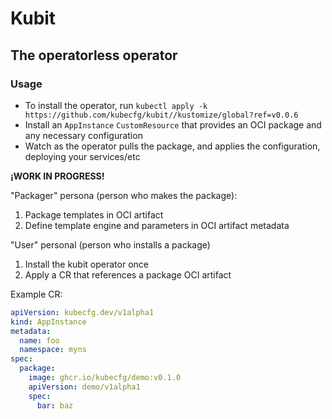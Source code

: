 # Kubit

## The operatorless operator

### Usage

- To install the operator, run `kubectl apply -k https://github.com/kubecfg/kubit//kustomize/global?ref=v0.0.6`
- Install an `AppInstance` `CustomResource` that provides an OCI package and any necessary configuration
- Watch as the operator pulls the package, and applies the configuration, deploying your services/etc

**¡WORK IN PROGRESS!**

"Packager" persona (person who makes the package):

1. Package templates in OCI artifact
2. Define template engine and parameters in OCI artifact metadata

"User" personal (person who installs a package)

1. Install the kubit operator once
2. Apply a CR that references a package OCI artifact

Example CR:

```yaml
apiVersion: kubecfg.dev/v1alpha1
kind: AppInstance
metadata:
  name: foo
  namespace: myns
spec:
  package:
    image: ghcr.io/kubecfg/demo:v0.1.0
    apiVersion: demo/v1alpha1
    spec:
      bar: baz
```
